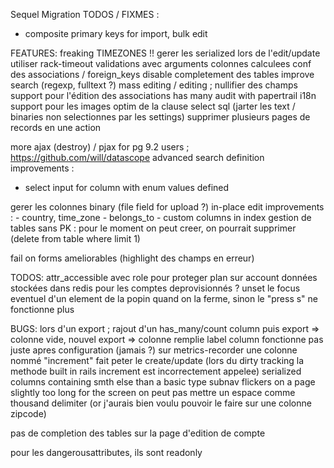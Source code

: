 Sequel Migration TODOS / FIXMES :
- composite primary keys for import, bulk edit

FEATURES:
freaking TIMEZONES !!
gerer les serialized lors de l'edit/update
utiliser rack-timeout
validations avec arguments
colonnes calculees
conf des associations / foreign_keys
disable completement des tables
improve search (regexp, fulltext ?)
mass editing / editing ; nullifier des champs
support pour l'édition des associations has many
audit with papertrail
i18n
support pour les images
optim de la clause select sql (jarter les text / binaries non selectionnes par les settings)
supprimer plusieurs pages de records en une action

more ajax (destroy) / pjax
for pg 9.2 users ; https://github.com/will/datascope
advanced search definition improvements :
  - select input for column with enum values defined

gerer les colonnes binary (file field for upload ?)
in-place edit improvements :
	- country, time_zone
	- belongs_to
	- custom columns in index
gestion de tables sans PK : pour le moment on peut creer, on pourrait supprimer (delete from table where <tous les attr> limit 1)

fail on forms ameliorables (highlight des champs en erreur)

TODOS:
attr_accessible avec role pour proteger plan sur account
données stockées dans redis pour les comptes deprovisionnés ?
unset le focus eventuel d'un element de la popin quand on la ferme, sinon le "press s" ne fonctionne plus

BUGS:
lors d'un export ; rajout d'un has_many/count column puis export => colonne vide, nouvel export => colonne remplie
label column fonctionne pas juste apres configuration (jamais ?) sur metrics-recorder
une colonne nommé "increment" fait peter le create/update (lors du dirty tracking la methode built in rails increment est incorrectement appelee)
serialized columns containing smth else than a basic type
subnav flickers on a page slightly too long for the screen
on peut pas mettre un espace comme thousand delimiter (or j'aurais bien voulu pouvoir le faire sur une colonne zipcode)

pas de completion des tables sur la page d'edition de compte

pour les dangerousattributes, ils sont readonly
